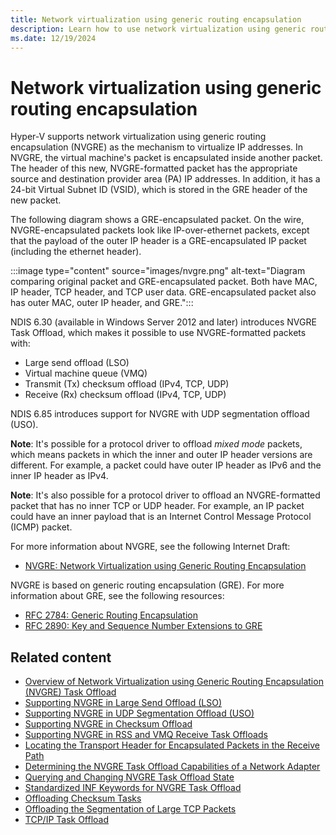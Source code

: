 ```yaml
---
title: Network virtualization using generic routing encapsulation
description: Learn how to use network virtualization using generic routing encapsulation (NVGRE) to virtualize IP addresses.
ms.date: 12/19/2024
---
```


# Network virtualization using generic routing encapsulation

Hyper-V supports network virtualization using generic routing encapsulation (NVGRE) as the mechanism to virtualize IP addresses. In NVGRE, the virtual machine's packet is encapsulated inside another packet. The header of this new, NVGRE-formatted packet has the appropriate source and destination provider area (PA) IP addresses. In addition, it has a 24-bit Virtual Subnet ID (VSID), which is stored in the GRE header of the new packet.

The following diagram shows a GRE-encapsulated packet. On the wire, NVGRE-encapsulated packets look like IP-over-ethernet packets, except that the payload of the outer IP header is a GRE-encapsulated IP packet (including the ethernet header).

:::image type="content" source="images/nvgre.png" alt-text="Diagram comparing original packet and GRE-encapsulated packet. Both have MAC, IP header, TCP header, and TCP user data. GRE-encapsulated packet also has outer MAC, outer IP header, and GRE.":::

NDIS 6.30 (available in Windows Server 2012 and later) introduces NVGRE Task Offload, which makes it possible to use NVGRE-formatted packets with:

- Large send offload (LSO)
- Virtual machine queue (VMQ)
- Transmit (Tx) checksum offload (IPv4, TCP, UDP)
- Receive (Rx) checksum offload (IPv4, TCP, UDP)

NDIS 6.85 introduces support for NVGRE with UDP segmentation offload (USO).

**Note**: It's possible for a protocol driver to offload *mixed mode* packets, which means packets in which the inner and outer IP header versions are different. For example, a packet could have outer IP header as IPv6 and the inner IP header as IPv4.

**Note**: It's also possible for a protocol driver to offload an NVGRE-formatted packet that has no inner TCP or UDP header. For example, an IP packet could have an inner payload that is an Internet Control Message Protocol (ICMP) packet.

For more information about NVGRE, see the following Internet Draft:

- [NVGRE: Network Virtualization using Generic Routing Encapsulation](https://tools.ietf.org/html/rfc7637)

NVGRE is based on generic routing encapsulation (GRE). For more information about GRE, see the following resources:

- [RFC 2784: Generic Routing Encapsulation](https://tools.ietf.org/html/rfc2784)
- [RFC 2890: Key and Sequence Number Extensions to GRE](https://tools.ietf.org/html/rfc2890)

## Related content

- [Overview of Network Virtualization using Generic Routing Encapsulation (NVGRE) Task Offload](overview-of-network-virtualization-using-generic-routing-encapsulation--nvgre--task-offload.md)
- [Supporting NVGRE in Large Send Offload (LSO)](supporting-nvgre-in-large-send-offload--lso-.md)
- [Supporting NVGRE in UDP Segmentation Offload (USO)](nvgre-support-with-udp-segmentation-offload.md)
- [Supporting NVGRE in Checksum Offload](supporting-nvgre-in-checksum-offload.md)
- [Supporting NVGRE in RSS and VMQ Receive Task Offloads](supporting-nvgre-in-rss-and-vmq-receive-task-offloads.md)
- [Locating the Transport Header for Encapsulated Packets in the Receive Path](locating-the-transport-header-for-encapsulaged-packets-in-the-receive-path.md)
- [Determining the NVGRE Task Offload Capabilities of a Network Adapter](determining-the-nvgre-task-offload-capabilities-of-a-network-adapter.md)
- [Querying and Changing NVGRE Task Offload State](querying-and-changing-nvgre-task-offload-state.md)
- [Standardized INF Keywords for NVGRE Task Offload](standardized-inf-keywords-for-nvgre-task-offload.md)
- [Offloading Checksum Tasks](offloading-checksum-tasks.md)
- [Offloading the Segmentation of Large TCP Packets](offloading-the-segmentation-of-large-tcp-packets.md)
- [TCP/IP Task Offload](task-offload.md)
